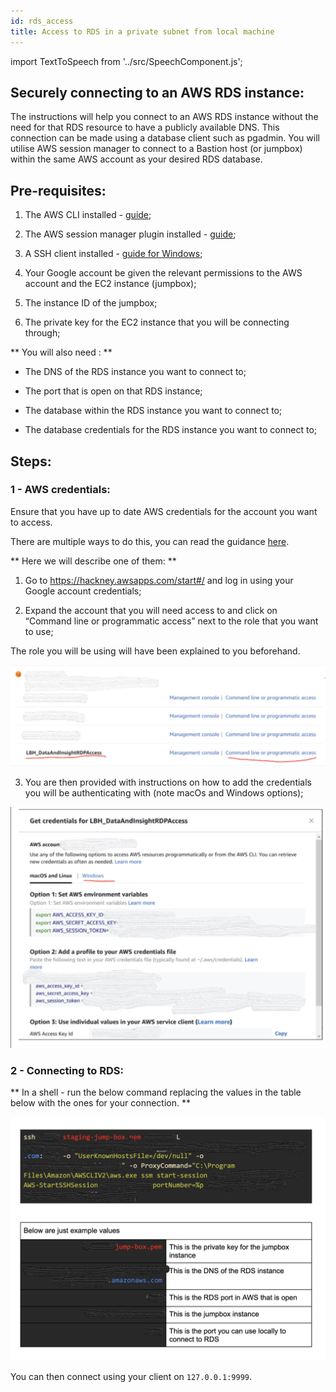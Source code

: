 ```yaml
---
id: rds_access
title: Access to RDS in a private subnet from local machine
---
```


import TextToSpeech from '../src/SpeechComponent.js';

<TextToSpeech>

## Securely connecting to an AWS RDS instance:

The instructions will help you connect to an AWS RDS instance without the need for that RDS resource to have a publicly available DNS. This connection can be made using a database client such as pgadmin.  You will utilise AWS session manager to connect to a Bastion host (or jumpbox) within the same AWS account as your desired RDS database.
## Pre-requisites:

1. The AWS CLI installed - [guide](https://docs.aws.amazon.com/cli/latest/userguide/install-cliv2.html
);

2. The AWS session manager plugin installed - [guide](https://docs.aws.amazon.com/systems-manager/latest/userguide/session-manager-working-with-install-plugin.html);


3. A SSH client installed - [guide for Windows](https://docs.microsoft.com/en-us/windows-server/administration/openssh/openssh_install_firstuse);

4. Your Google account be given the relevant permissions to the AWS account and the EC2 instance (jumpbox);
5. The instance ID of the jumpbox;
6. The private key for the EC2 instance that you will be connecting through;

** You will also need : **

- The DNS of the RDS instance you want to connect to;

- The port that is open on that RDS instance;

- The database within the RDS instance you want to connect to;

- The database credentials for the RDS instance you want to connect to;
## Steps:

### 1 - AWS credentials:

Ensure that you have up to date AWS credentials for the account you want to access.

There are multiple ways to do this, you can read the guidance [here](https://docs.aws.amazon.com/cli/latest/userguide/cli-configure-files.html).

** Here we will describe one of them: **

1. Go to https://hackney.awsapps.com/start#/ and log in using your Google account credentials;

2. Expand the account that you will need access to and click on “Command line or programmatic access” next to the role that you want to use;

The role you will be using will have been explained to you beforehand.


![Select role - AWS Console](./doc-images/rds1.png)

3. You are then provided with instructions on how to add the credentials you will be authenticating with (note macOs and Windows options);

![AWS credentials](./doc-images/rds2.png)
### 2 - Connecting to RDS:

** In a shell - run the below command replacing the values in the table below with the ones for your connection. **

![Commands to connect to RDS](./doc-images/rds3.png)

You can then connect using your client on `127.0.0.1:9999`.

</TextToSpeech>